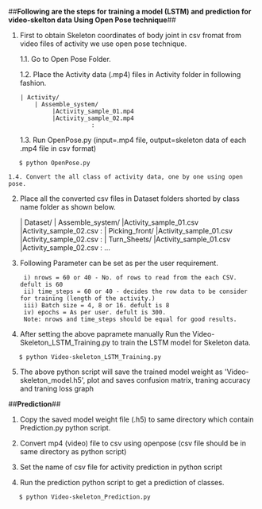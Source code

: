 
##__Following are the steps for training a model (LSTM) and prediction for video-skelton data Using Open Pose technique__##

1. First to obtain Skeleton coordinates of body joint in csv fromat from video files of activity we use open pose technique.

    1.1. Go to Open Pose Folder.

    1.2. Place the Activity data (.mp4) files in Activity folder in following fashion.
     

       | Activity/
           | Assemble_system/
                |Activity_sample_01.mp4
                |Activity_sample_02.mp4
                           :
 

    1.3. Run OpenPose.py (input=.mp4 file, output=skeleton data of each .mp4 file in csv format)

`	$ python OpenPose.py`

    
    1.4. Convert the all class of activity data, one by one using open pose.




2. Place all the converted csv files in Dataset folders shorted by class name folder as shown below.

	  | Dataset/
              | Assemble_system/
                   |Activity_sample_01.csv
                   |Activity_sample_02.csv
                             :
              | Picking_front/
                   |Activity_sample_01.csv
                   |Activity_sample_02.csv
                             :
              | Turn_Sheets/
                   |Activity_sample_01.csv
                   |Activity_sample_02.csv
                             :
		...



3. Following Parameter can be set as per the user requirement.

        i) nrows = 60 or 40 - No. of rows to read from the each CSV. defult is 60
        ii) time_steps = 60 or 40 - decides the row data to be consider for training (length of the activity.)
        iii) Batch size = 4, 8 or 16. defult is 8
        iv) epochs = As per user. defult is 300.
        Note: nrows and time_steps should be equal for good results.



4. After setting the above papramete manually Run the Video-Skeleton_LSTM_Training.py to train the LSTM model for Skeleton data.

`	$ python Video-skeleton_LSTM_Training.py`



5. The above python script will save the trained model weight as 'Video-skeleton_model.h5', plot and saves confusion matrix, traning accuracy and traning loss graph 




##__Prediction__##


1. Copy the saved model weight file (.h5) to same directory which contain Prediction.py python script. 

2. Convert mp4 (video) file to csv using openpose  (csv file should be in same directory as python script)

3. Set the name of csv file for activity prediction in python script

4. Run the prediction python script to get a prediction of classes. 

`	$ python Video-skeleton_Prediction.py`



